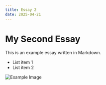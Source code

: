```yaml
---
title: Essay 2
date: 2025-04-21
---
```


# My Second Essay

This is an example essay written in Markdown.

- List item 1
- List item 2

![Example Image](/portfolio-website/images/essay1_photo1.png)